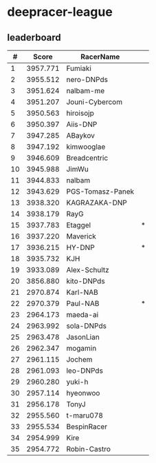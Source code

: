 # deepracer-league

## leaderboard

<!-- leaderboard -->
| # | Score | RacerName |   |
| - | ----- | --------- | - |
| 1 | 3957.771 | Fumiaki | |
| 2 | 3955.512 | nero-DNPds | |
| 3 | 3951.624 | nalbam-me | |
| 4 | 3951.207 | Jouni-Cybercom | |
| 5 | 3950.563 | hiroisojp | |
| 6 | 3950.397 | Aiis-DNP | |
| 7 | 3947.285 | ABaykov | |
| 8 | 3947.192 | kimwooglae | |
| 9 | 3946.609 | Breadcentric | |
| 10 | 3945.988 | JimWu | |
| 11 | 3944.833 | nalbam | |
| 12 | 3943.629 | PGS-Tomasz-Panek | |
| 13 | 3938.320 | KAGRAZAKA-DNP | |
| 14 | 3938.179 | RayG | |
| 15 | 3937.783 | Etaggel | * |
| 16 | 3937.220 | Maverick | |
| 17 | 3936.215 | HY-DNP | * |
| 18 | 3935.732 | KJH | |
| 19 | 3933.089 | Alex-Schultz | |
| 20 | 3856.880 | kito-DNPds | |
| 21 | 2970.874 | Karl-NAB | |
| 22 | 2970.379 | Paul-NAB | * |
| 23 | 2964.173 | maeda-ai | |
| 24 | 2963.992 | sola-DNPds | |
| 25 | 2963.478 | JasonLian | |
| 26 | 2962.347 | mogamin | |
| 27 | 2961.115 | Jochem | |
| 28 | 2961.093 | leo-DNPds | |
| 29 | 2960.280 | yuki-h | |
| 30 | 2957.114 | hyeonwoo | |
| 31 | 2956.178 | TonyJ | |
| 32 | 2955.560 | t-maru078 | |
| 33 | 2955.534 | BespinRacer | |
| 34 | 2954.999 | Kire | |
| 35 | 2954.772 | Robin-Castro | |
